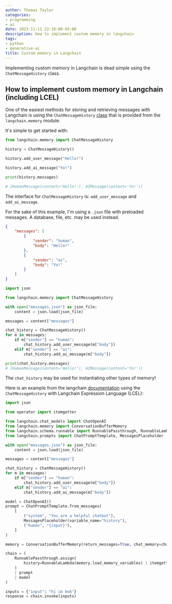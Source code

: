 ```yaml
---
author: Thomas Taylor
categories:
- programming
- ai
date: 2023-11-11 22:10:00-05:00
description: How to implement custom memory in langchain
tags:
- python
- generative-ai
title: Custom memory in Langchain
---
```


Implementing custom memory in Langchain is dead simple using the `ChatMessageHistory` class.

## How to implement custom memory in Langchain (including LCEL)

One of the easiest methods for storing and retrieving messages with Langchain is using the `ChatMessageHistory` [class](https://python.langchain.com/docs/modules/memory/chat_messages/) that is provided from the `langchain.memory` module.

It's simple to get started with:

```python
from langchain.memory import ChatMessageHistory

history = ChatMessageHistory()

history.add_user_message("Hello!")

history.add_ai_message("Yo!")

print(history.messages)

# [HumanMessage(content='Hello!'), AIMessage(content='Yo!')]
```

The interface for `ChatMessageHistory` is: `add_user_message` and `add_ai_message`.

For the sake of this example, I'm using a `.json` file with preloaded messages. A database, file, etc. may be used instead.

```json
{
    "messages": [
        {
            "sender": "human",
            "body": "Hello!"
        },
        {
            "sender": "ai",
            "body": "Yo!"
        }
    ]
}
```

```python
import json

from langchain.memory import ChatMessageHistory

with open("messages.json") as json_file:
    content = json.load(json_file)

messages = content["messages"]

chat_history = ChatMessageHistory()
for m in messages:
    if m["sender"] == "human":
        chat_history.add_user_message(m["body"])
    elif m["sender"] == "ai":
        chat_history.add_ai_message(m["body"])

print(chat_history.messages)
# [HumanMessage(content='Hello!'), AIMessage(content='Yo!')]
```

The `chat_history` may be used for instantiating other types of memory!

Here is an example from the langchain [documentation](https://python.langchain.com/docs/expression_language/cookbook/memory) using the `ChatMessageHistory` with Langchain Expression Language (LCEL):

```python
import json

from operator import itemgetter

from langchain.chat_models import ChatOpenAI
from langchain.memory import ConversationBufferMemory
from langchain.schema.runnable import RunnablePassthrough, RunnableLambda
from langchain.prompts import ChatPromptTemplate, MessagesPlaceholder

with open("messages.json") as json_file:
    content = json.load(json_file)

messages = content["messages"]

chat_history = ChatMessageHistory()
for m in messages:
    if m["sender"] == "human":
        chat_history.add_user_message(m["body"])
    elif m["sender"] == "ai":
        chat_history.add_ai_message(m["body"])

model = ChatOpenAI()
prompt = ChatPromptTemplate.from_messages(
    [
        ("system", "You are a helpful chatbot"),
        MessagesPlaceholder(variable_name="history"),
        ("human", "{input}"),
    ]
)

memory = ConversationBufferMemory(return_messages=True, chat_memory=chat_history)

chain = (
    RunnablePassthrough.assign(
        history=RunnableLambda(memory.load_memory_variables) | itemgetter("history")
    )
    | prompt
    | model
)

inputs = {"input": "hi im bob"}
response = chain.invoke(inputs)
```